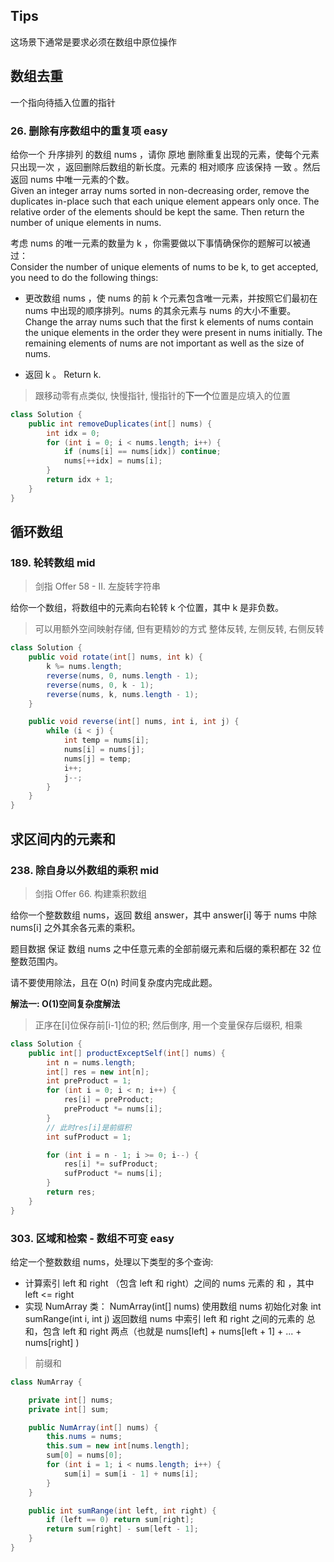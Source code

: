 ## Tips

这场景下通常是要求必须在数组中原位操作

## 数组去重

一个指向待插入位置的指针

### 26. 删除有序数组中的重复项 easy

给你一个 升序排列 的数组 nums ，请你 原地 删除重复出现的元素，使每个元素 只出现一次 ，返回删除后数组的新长度。元素的 相对顺序 应该保持 一致 。然后返回 nums 中唯一元素的个数。  
Given an integer array nums sorted in non-decreasing order, remove the duplicates in-place such that each unique element appears only once. The relative order of the elements should be kept the same. Then return the number of unique elements in nums.

考虑 nums 的唯一元素的数量为 k ，你需要做以下事情确保你的题解可以被通过：  
Consider the number of unique elements of nums to be k, to get accepted, you need to do the following things:

-   更改数组 nums ，使 nums 的前 k 个元素包含唯一元素，并按照它们最初在 nums 中出现的顺序排列。nums 的其余元素与 nums 的大小不重要。  
    Change the array nums such that the first k elements of nums contain the unique elements in the order they were present in nums initially. The remaining elements of nums are not important as well as the size of nums.

-   返回 k 。
    Return k.

> 跟移动零有点类似, 快慢指针, 慢指针的**下一个**位置是应填入的位置

```java
class Solution {
    public int removeDuplicates(int[] nums) {
        int idx = 0;
        for (int i = 0; i < nums.length; i++) {
            if (nums[i] == nums[idx]) continue;
            nums[++idx] = nums[i];
        }
        return idx + 1;
    }
}
```

## 循环数组

### 189. 轮转数组 mid

> 剑指 Offer 58 - II. 左旋转字符串

给你一个数组，将数组中的元素向右轮转 k 个位置，其中 k 是非负数。

> 可以用额外空间映射存储, 但有更精妙的方式
> 整体反转, 左侧反转, 右侧反转

```java
class Solution {
    public void rotate(int[] nums, int k) {
        k %= nums.length;
        reverse(nums, 0, nums.length - 1);
        reverse(nums, 0, k - 1);
        reverse(nums, k, nums.length - 1);
    }

    public void reverse(int[] nums, int i, int j) {
        while (i < j) {
            int temp = nums[i];
            nums[i] = nums[j];
            nums[j] = temp;
            i++;
            j--;
        }
    }
}
```

## 求区间内的元素和

### 238. 除自身以外数组的乘积 mid

> 剑指 Offer 66. 构建乘积数组

给你一个整数数组 nums，返回 数组 answer，其中 answer[i] 等于 nums 中除 nums[i] 之外其余各元素的乘积。

题目数据 保证 数组 nums 之中任意元素的全部前缀元素和后缀的乘积都在 32 位 整数范围内。

请不要使用除法，且在 O(n) 时间复杂度内完成此题。

**解法一: O(1)空间复杂度解法**

> 正序在[i]位保存前[i-1]位的积; 然后倒序, 用一个变量保存后缀积, 相乘

```java
class Solution {
    public int[] productExceptSelf(int[] nums) {
        int n = nums.length;
        int[] res = new int[n];
        int preProduct = 1;
        for (int i = 0; i < n; i++) {
            res[i] = preProduct;
            preProduct *= nums[i];
        }
        // 此时res[i]是前缀积
        int sufProduct = 1;

        for (int i = n - 1; i >= 0; i--) {
            res[i] *= sufProduct;
            sufProduct *= nums[i];
        }
        return res;
    }
}
```

### 303. 区域和检索 - 数组不可变 easy

给定一个整数数组 nums，处理以下类型的多个查询:

-   计算索引 left 和 right （包含 left 和 right）之间的 nums 元素的 和 ，其中 left <= right
-   实现 NumArray 类：
    NumArray(int[] nums) 使用数组 nums 初始化对象
    int sumRange(int i, int j) 返回数组 nums 中索引 left 和 right 之间的元素的 总和，包含 left 和 right 两点（也就是 nums[left] + nums[left + 1] + ... + nums[right] )

> 前缀和

```java
class NumArray {

    private int[] nums;
    private int[] sum;

    public NumArray(int[] nums) {
        this.nums = nums;
        this.sum = new int[nums.length];
        sum[0] = nums[0];
        for (int i = 1; i < nums.length; i++) {
            sum[i] = sum[i - 1] + nums[i];
        }
    }

    public int sumRange(int left, int right) {
        if (left == 0) return sum[right];
        return sum[right] - sum[left - 1];
    }
}
```

